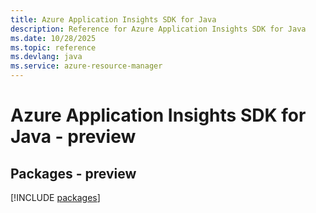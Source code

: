```yaml
---
title: Azure Application Insights SDK for Java
description: Reference for Azure Application Insights SDK for Java
ms.date: 10/28/2025
ms.topic: reference
ms.devlang: java
ms.service: azure-resource-manager
---
```

# Azure Application Insights SDK for Java - preview
## Packages - preview
[!INCLUDE [packages](application-insights-index.md)]
